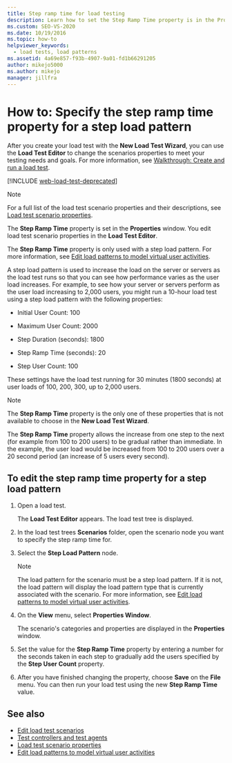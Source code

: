 ```yaml
---
title: Step ramp time for load testing
description: Learn how to set the Step Ramp Time property is in the Properties window. The Step Ramp Time property is only used with a step load pattern.
ms.custom: SEO-VS-2020
ms.date: 10/19/2016
ms.topic: how-to
helpviewer_keywords: 
  - load tests, load patterns
ms.assetid: 4a69e857-f93b-4907-9a01-fd1b66291205
author: mikejo5000
ms.author: mikejo
manager: jillfra
---
```

# How to: Specify the step ramp time property for a step load pattern

After you create your load test with the **New Load Test Wizard**, you can use the **Load Test Editor** to change the scenarios properties to meet your testing needs and goals. For more information, see [Walkthrough: Create and run a load test](../test/walkthrough-create-and-run-a-load-test.md).

[!INCLUDE [web-load-test-deprecated](includes/web-load-test-deprecated.md)]

> [!NOTE]
> For a full list of the load test scenario properties and their descriptions, see [Load test scenario properties](../test/load-test-scenario-properties.md).

The **Step Ramp Time** property is set in the **Properties** window. You edit load test scenario properties in the **Load Test Editor**.

The **Step Ramp Time** property is only used with a step load pattern. For more information, see [Edit load patterns to model virtual user activities](../test/edit-load-patterns-to-model-virtual-user-activities.md).

A step load pattern is used to increase the load on the server or servers as the load test runs so that you can see how performance varies as the user load increases. For example, to see how your server or servers perform as the user load increasing to 2,000 users, you might run a 10-hour load test using a step load pattern with the following properties:

- Initial User Count: 100

- Maximum User Count: 2000

- Step Duration (seconds): 1800

- Step Ramp Time (seconds): 20

- Step User Count: 100

These settings have the load test running for 30 minutes (1800 seconds) at user loads of 100, 200, 300, up to 2,000 users.

> [!NOTE]
> The **Step Ramp Time** property is the only one of these properties that is not available to choose in the **New Load Test Wizard**.

The **Step Ramp Time** property allows the increase from one step to the next (for example from 100 to 200 users) to be gradual rather than immediate. In the example, the user load would be increased from 100 to 200 users over a 20 second period (an increase of 5 users every second).

## To edit the step ramp time property for a step load pattern

1. Open a load test.

     The **Load Test Editor** appears. The load test tree is displayed.

2. In the load test trees **Scenarios** folder, open the scenario node you want to specify the step ramp time for.

3. Select the **Step Load Pattern** node.

    > [!NOTE]
    > The load pattern for the scenario must be a step load pattern. If it is not, the load pattern will display the load pattern type that is currently associated with the scenario. For more information, see [Edit load patterns to model virtual user activities](../test/edit-load-patterns-to-model-virtual-user-activities.md).

4. On the **View** menu, select **Properties Window**.

     The scenario's categories and properties are displayed in the **Properties** window.

5. Set the value for the **Step Ramp Time** property by entering a number for the seconds taken in each step to gradually add the users specified by the **Step User Count** property.

6. After you have finished changing the property, choose **Save** on the **File** menu. You can then run your load test using the new **Step Ramp Time** value.

## See also

- [Edit load test scenarios](../test/edit-load-test-scenarios.md)
- [Test controllers and test agents](configure-test-agents-and-controllers-for-load-tests.md)
- [Load test scenario properties](../test/load-test-scenario-properties.md)
- [Edit load patterns to model virtual user activities](../test/edit-load-patterns-to-model-virtual-user-activities.md)
